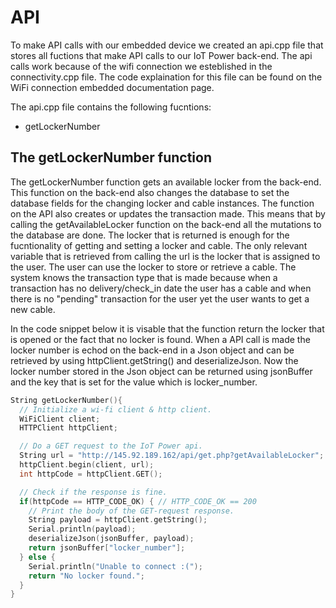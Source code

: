# API

To make API calls with our embedded device we created an api.cpp file that stores all fuctions that make API calls to our IoT Power back-end. The api calls work because of the wifi connection we esteblished in the connectivity.cpp file. The code explaination for this file can be found on the WiFi connection embedded documentation page.

The api.cpp file contains the following fucntions:

* getLockerNumber

## The getLockerNumber function

The getLockerNumber function gets an available locker from the back-end. This function on the back-end also changes the database to set the database fields for the changing locker and cable instances. The function on the API also creates or updates the transaction made. This means that by calling the getAvailableLocker function on the back-end all the mutations to the database are done. The locker that is returned is enough for the fucntionality of getting and setting a locker and cable. The only relevant variable that is retrieved from calling the url is the locker that is assigned to the user. The user can use the locker to store or retrieve a cable. The system knows the transaction type that is made because when a transaction has no delivery/check_in date the user has a cable and when there is no "pending" transaction for the user yet the user wants to get a new cable.

In the code snippet below it is visable that the function return the locker that is opened or the fact that no locker is found. When a API call is made the locker number is echod on the back-end in a Json object and can be retrieved by using httpClient.getString() and deserializeJson. Now the locker number stored in the Json object can be returned using jsonBuffer and the key that is set for the value which is locker_number.

```cpp
String getLockerNumber(){
  // Initialize a wi-fi client & http client.
  WiFiClient client;
  HTTPClient httpClient;

  // Do a GET request to the IoT Power api.
  String url = "http://145.92.189.162/api/get.php?getAvailableLocker";
  httpClient.begin(client, url);
  int httpCode = httpClient.GET();

  // Check if the response is fine.
  if(httpCode == HTTP_CODE_OK) { // HTTP_CODE_OK == 200
    // Print the body of the GET-request response.
    String payload = httpClient.getString();
    Serial.println(payload);
    deserializeJson(jsonBuffer, payload);
    return jsonBuffer["locker_number"];
  } else {
    Serial.println("Unable to connect :(");
    return "No locker found.";
  }
}
```